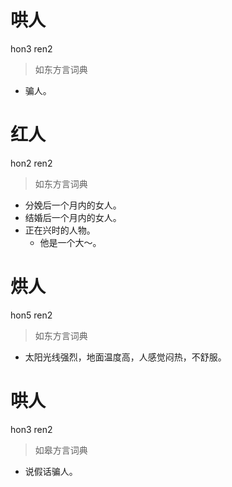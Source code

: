 # 哄人
hon3 ren2
> 如东方言词典
- 骗人。

# 红人
hon2 ren2
> 如东方言词典
- 分娩后一个月内的女人。
- 结婚后一个月内的女人。
- 正在兴时的人物。
  - 他是一个大～。

# 烘人
hon5 ren2
> 如东方言词典
- 太阳光线强烈，地面温度高，人感觉闷热，不舒服。

# 哄人
hon3 ren2
> 如皋方言词典
- 说假话骗人。
